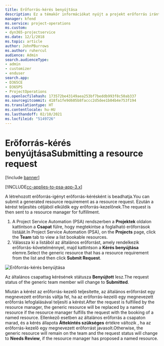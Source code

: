 ```yaml
---
title: Erőforrás-kérés benyújtása
description: Ez a témakör információkat nyújt a projekt erőforrás iránti kérelem benyújtásáról.
manager: kfend
ms.service: project-operations
ms.custom:
- dyn365-projectservice
ms.date: 12/1/2018
ms.topic: article
author: JohnPBurrows
ms.author: ruhercul
audience: Admin
search.audienceType:
- admin
- customizer
- enduser
search.app:
- D365CE
- D365PS
- ProjectOperations
ms.openlocfilehash: 173572be43149aea253bf7beddb993f8c50ab337
ms.sourcegitcommit: 418fa1fe9d605b8faccc2d5dee1b04b4e753f194
ms.translationtype: HT
ms.contentlocale: hu-HU
ms.lasthandoff: 02/10/2021
ms.locfileid: "5149726"
---
```

# <a name="submitting-a-resource-request"></a><span data-ttu-id="a5812-103">Erőforrás-kérés benyújtása</span><span class="sxs-lookup"><span data-stu-id="a5812-103">Submitting a resource request</span></span>

[!include [banner](../includes/psa-now-project-operations.md)]

[!INCLUDE[cc-applies-to-psa-app-3.x](../includes/cc-applies-to-psa-app-3x.md)]

<span data-ttu-id="a5812-104">A létrehozott erőforrás-igényt erőforrás-kérésként is beadhatja.</span><span class="sxs-lookup"><span data-stu-id="a5812-104">You can submit a generated resource requirement as a resource request.</span></span> <span data-ttu-id="a5812-105">Ezután a kérést teljesítés céljából elküldik egy erőforrás-kezelőnek.</span><span class="sxs-lookup"><span data-stu-id="a5812-105">The request is then sent to a resource manager for fulfillment.</span></span>

1. <span data-ttu-id="a5812-106">A Project Service Automation (PSA) rendszerben a **Projektek** oldalon kattintson a **Csapat** fülre, hogy megtekintse a foglalható erőforrások listáját.</span><span class="sxs-lookup"><span data-stu-id="a5812-106">In Project Service Automation (PSA), on the **Projects** page, click the **Team** tab to view a list bookable resources.</span></span> 
2. <span data-ttu-id="a5812-107">Válassza ki a listából az általános erőforrást, amely rendelkezik erőforrás-követelménnyel, majd kattintson a **Kérés benyújtása** elemre.</span><span class="sxs-lookup"><span data-stu-id="a5812-107">Select the generic resource that has a resource requirement from the list and then click **Submit Request**.</span></span>

![Erőforrás-kérés benyújtása](media/RM-how-to-18.png)

<span data-ttu-id="a5812-109">Az általános csapattag kérésének státusza **Benyújtott** lesz.</span><span class="sxs-lookup"><span data-stu-id="a5812-109">The request status of the generic team member will change to **Submitted**.</span></span>

<span data-ttu-id="a5812-110">Miután a kérést az erőforrás-kezelő teljesítette, az általános erőforrást egy megnevezett erőforrás váltja fel, ha az erőforrás-kezelő egy megnevezett erőforrás lefoglalásával teljesíti a kérést.</span><span class="sxs-lookup"><span data-stu-id="a5812-110">After the request is fulfilled by the resource manager, the generic resource will be replaced by a named resource if the resource manager fulfills the request with the booking of a named resource.</span></span> <span data-ttu-id="a5812-111">Ellenkező esetben az általános erőforrás a csapaton marad, és a kérés állapota **Áttekintés szükséges** értékre változik , ha az erőforrás-kezelő egy megnevezett erőforrást javasolt.</span><span class="sxs-lookup"><span data-stu-id="a5812-111">Otherwise, the generic resource will remain on the team and the request status will change to **Needs Review**, if the resource manager has proposed a named resource.</span></span>
